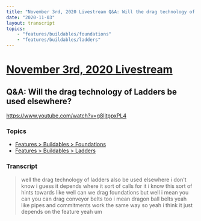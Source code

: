 ```yaml
---
title: "November 3rd, 2020 Livestream Q&A: Will the drag technology of Ladders be used elsewhere?"
date: "2020-11-03"
layout: transcript
topics:
    - "features/buildables/foundations"
    - "features/buildables/ladders"
---
```

# [November 3rd, 2020 Livestream](../2020-11-03.md)
## Q&A: Will the drag technology of Ladders be used elsewhere?
https://www.youtube.com/watch?v=g8ljtppxPL4

### Topics
* [Features > Buildables > Foundations](../topics/features/buildables/foundations.md)
* [Features > Buildables > Ladders](../topics/features/buildables/ladders.md)

### Transcript

> well the drag technology of ladders also be used elsewhere i don't know i guess it depends where it sort of calls for it i know this sort of hints towards like well can we drag foundations but well i mean you can you can drag conveyor belts too i mean dragon ball belts yeah like pipes and commitments work the same way so yeah i think it just depends on the feature yeah um

